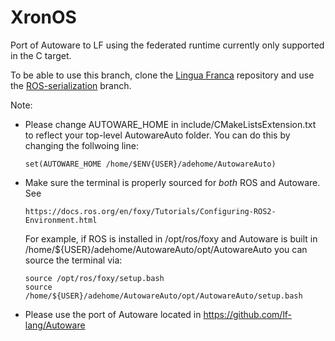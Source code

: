 # XronOS
Port of Autoware to LF using the federated runtime currently only supported in the C target.

To be able to use this branch, clone the [Lingua Franca](https://github.com/icyphy/lingua-franca) repository and use the [ROS-serialization](https://github.com/icyphy/lingua-franca/tree/ROS-serialization) branch.

Note: 

- Please change AUTOWARE_HOME in include/CMakeListsExtension.txt to reflect your top-level AutowareAuto folder. You can do this by changing the follwoing line:
  
      set(AUTOWARE_HOME /home/$ENV{USER}/adehome/AutowareAuto)
  
- Make sure the terminal is properly sourced for _both_ ROS and Autoware. See
      
      https://docs.ros.org/en/foxy/Tutorials/Configuring-ROS2-Environment.html
  
  For example, if ROS is installed in /opt/ros/foxy and Autoware is built in /home/${USER}/adehome/AutowareAuto/opt/AutowareAuto you can source the terminal via:
  
      source /opt/ros/foxy/setup.bash
      source /home/${USER}/adehome/AutowareAuto/opt/AutowareAuto/setup.bash
  
 - Please use the port of Autoware located in https://github.com/lf-lang/Autoware
